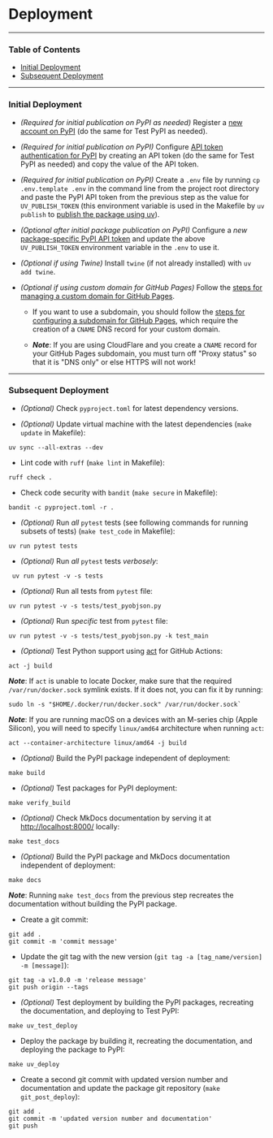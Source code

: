# Deployment

---

<div class="hide-next-element"></div>

### Table of Contents

<div class="hide-next-element"></div>

* [Initial Deployment](#initial-deployment)
* [Subsequent Deployment](#subsequent-deployment)

<div class="hide-next-element"></div>

---

<a name="initial-deployment"></a>
### Initial Deployment

* *(Required for initial publication on PyPI as needed)* Register a [new account on PyPI](https://pypi.org/account/register/) (do the same for Test PyPI as needed).

* *(Required for initial publication on PyPI)* Configure [API token authentication for PyPI](https://pypi.org/help/#apitoken) by creating an API token (do the same for Test PyPI as needed) and copy the value of the API token.

* *(Required for initial publication on PyPI)* Create a `.env` file by running `cp .env.template .env` in the command line from the project root directory and paste the PyPI API token from the previous step as the value for `UV_PUBLISH_TOKEN` (this environment variable is used in the Makefile by `uv publish` to [publish the package using uv](https://docs.astral.sh/uv/guides/publish/#publishing-your-package)).

* *(Optional after initial package publication on PyPI)* Configure a *new* [package-specific PyPI API token](https://pypi.org/help/#apitoken) and update the above `UV_PUBLISH_TOKEN` environment variable in the `.env` to use it.

* *(Optional if using Twine)* Install `twine` (if not already installed) with `uv add twine`.

* *(Optional if using custom domain for GitHub Pages)* Follow the [steps for managing a custom domain for GitHub Pages](https://docs.github.com/en/pages/configuring-a-custom-domain-for-your-github-pages-site/managing-a-custom-domain-for-your-github-pages-site).

  * If you want to use a subdomain, you should follow the [steps for configuring a subdomain for GitHub Pages](https://docs.github.com/en/pages/configuring-a-custom-domain-for-your-github-pages-site/managing-a-custom-domain-for-your-github-pages-site#configuring-a-subdomain), which require the creation of a `CNAME` DNS record for your custom domain.
  
  * ***Note***: If you are using CloudFlare and you create a `CNAME` record for your GitHub Pages subdomain, you must turn off "Proxy status" so that it is "DNS only" or else HTTPS will not work!

---

<a name="subsequent-deployment"></a>
### Subsequent Deployment

* *(Optional)* Check `pyproject.toml` for latest dependency versions.

* *(Optional)* Update virtual machine with the latest dependencies (`make update` in Makefile):
```shell
uv sync --all-extras --dev
```

* Lint code with `ruff` (`make lint` in Makefile):
```shell
ruff check .
```

* Check code security with `bandit` (`make secure` in Makefile):
```shell
bandit -c pyproject.toml -r .
```

* *(Optional)* Run *all* `pytest` tests (see following commands for running subsets of tests) (`make test_code` in Makefile):
```shell
uv run pytest tests
```

* *(Optional)* Run *all* `pytest` tests *verbosely*:
```shell
 uv run pytest -v -s tests
```

* *(Optional)* Run all tests from `pytest` file:
```shell
uv run pytest -v -s tests/test_pyobjson.py
```

* *(Optional)* Run *specific* test from `pytest` file:
```shell
uv run pytest -v -s tests/test_pyobjson.py -k test_main
```

* *(Optional)* Test Python support using [act](https://github.com/nektos/act) for GitHub Actions:
```shell
act -j build
```

***Note***: If `act` is unable to locate Docker, make sure that the required `/var/run/docker.sock` symlink exists. If it does not, you can fix it by running:
```shell
sudo ln -s "$HOME/.docker/run/docker.sock" /var/run/docker.sock`
```

***Note***: If you are running macOS on a devices with an M-series chip (Apple Silicon), you will need to specify `linux/amd64` architecture when running `act`:
```shell
act --container-architecture linux/amd64 -j build
```

* *(Optional)* Build the PyPI package independent of deployment:
```shell
make build
```

* *(Optional)* Test packages for PyPI deployment:
```shell
make verify_build
```

* *(Optional)* Check MkDocs documentation by serving it at [http://localhost:8000/](http://localhost:8000/) locally:
```shell
make test_docs
```

* *(Optional)* Build the PyPI package and MkDocs documentation independent of deployment:
```shell
make docs
```

***Note***: Running `make test_docs` from the previous step recreates the documentation without building the PyPI package.

* Create a git commit:
```shell
git add .
git commit -m 'commit message'
```

* Update the git tag with the new version (`git tag -a [tag_name/version] -m [message]`):
```shell
git tag -a v1.0.0 -m 'release message'
git push origin --tags
```

* *(Optional)* Test deployment by building the PyPI packages, recreating the documentation, and deploying to Test PyPI:
```shell
make uv_test_deploy
```

* Deploy the package by building it, recreating the documentation, and deploying the package to PyPI:
```shell
make uv_deploy
```

* Create a second git commit with updated version number and documentation and update the package git repository (`make git_post_deploy`):
```shell
git add .
git commit -m 'updated version number and documentation'
git push
```
